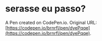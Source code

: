 # serasse eu passo?

A Pen created on CodePen.io. Original URL: [https://codepen.io/brnrfl/pen/dyePqqe](https://codepen.io/brnrfl/pen/dyePqqe).

